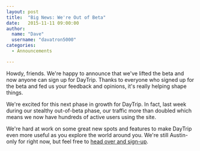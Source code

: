 ```yaml
---
layout: post
title:  "Big News: We're Out of Beta"
date:   2015-11-11 09:00:00
author:
  name: "Dave"
  username: "davatron5000"
categories:
  - Announcements

---
```


Howdy, friends. We're happy to announce that we've lifted the beta and now anyone can sign up for DayTrip. Thanks to everyone who signed up for the beta and fed us your feedback and opinions, it's really helping shape things.

We're excited for this next phase in growth for DayTrip. In fact, last week during our stealthy out-of-beta phase, our traffic more than doubled which means we now have hundreds of active users using the site.

We're hard at work on some great new spots and features to make DayTrip even more useful as you explore the world around you. We're still Austin-only for right now, but feel free to [head over and sign-up](https://godaytrip.com/users/sign_up).
